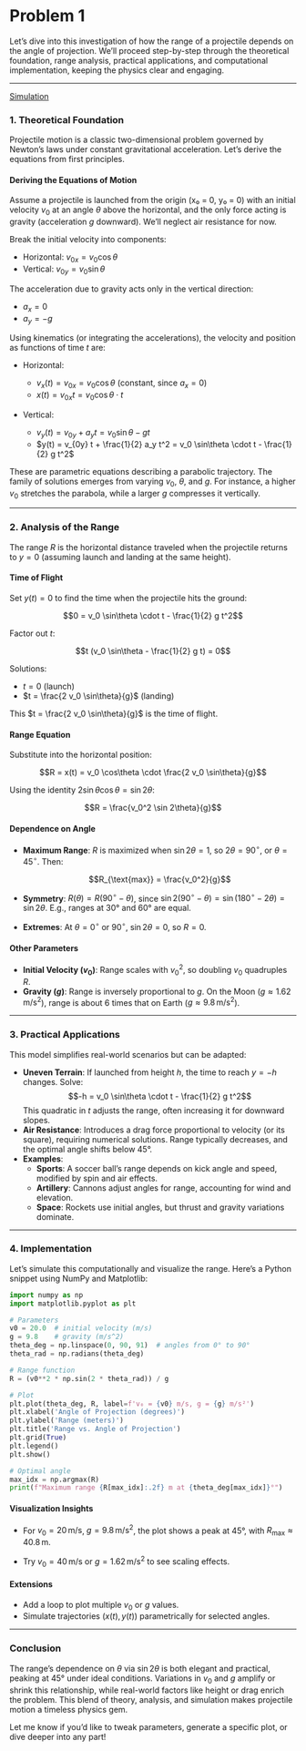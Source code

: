 # Problem 1
Let’s dive into this investigation of how the range of a projectile depends on the angle of projection. We’ll proceed step-by-step through the theoretical foundation, range analysis, practical applications, and computational implementation, keeping the physics clear and engaging.

---

[Simulation](project_motion.html)


### 1. Theoretical Foundation

Projectile motion is a classic two-dimensional problem governed by Newton’s laws under constant gravitational acceleration. Let’s derive the equations from first principles.

#### Deriving the Equations of Motion
Assume a projectile is launched from the origin (x₀ = 0, y₀ = 0) with an initial velocity $v_0$ at an angle $\theta$ above the horizontal, and the only force acting is gravity (acceleration $g$ downward). We’ll neglect air resistance for now.

Break the initial velocity into components:

- Horizontal: $v_{0x} = v_0 \cos\theta$
- Vertical: $v_{0y} = v_0 \sin\theta$

The acceleration due to gravity acts only in the vertical direction:

- $a_x = 0$
- $a_y = -g$

Using kinematics (or integrating the accelerations), the velocity and position as functions of time $t$ are:
- Horizontal:

  - $v_x(t) = v_{0x} = v_0 \cos\theta$ (constant, since $a_x = 0$)
  - $x(t) = v_{0x} t = v_0 \cos\theta \cdot t$

- Vertical:

  - $v_y(t) = v_{0y} + a_y t = v_0 \sin\theta - g t$
  - $y(t) = v_{0y} t + \frac{1}{2} a_y t^2 = v_0 \sin\theta \cdot t - \frac{1}{2} g t^2$

These are parametric equations describing a parabolic trajectory. The family of solutions emerges from varying $v_0$, $\theta$, and $g$. For instance, a higher $v_0$ stretches the parabola, while a larger $g$ compresses it vertically.

---

### 2. Analysis of the Range

The range $R$ is the horizontal distance traveled when the projectile returns to $y = 0$ (assuming launch and landing at the same height).

#### Time of Flight
Set $y(t) = 0$ to find the time when the projectile hits the ground:

$$0 = v_0 \sin\theta \cdot t - \frac{1}{2} g t^2$$

Factor out $t$:

$$t (v_0 \sin\theta - \frac{1}{2} g t) = 0$$

Solutions:

- $t = 0$ (launch)
- $t = \frac{2 v_0 \sin\theta}{g}$ (landing)

This $t = \frac{2 v_0 \sin\theta}{g}$ is the time of flight.

#### Range Equation
Substitute into the horizontal position:

$$R = x(t) = v_0 \cos\theta \cdot \frac{2 v_0 \sin\theta}{g}$$

Using the identity $2 \sin\theta \cos\theta = \sin 2\theta$:

$$R = \frac{v_0^2 \sin 2\theta}{g}$$

#### Dependence on Angle
- **Maximum Range**: $R$ is maximized when $\sin 2\theta = 1$, so $2\theta = 90^\circ$, or $\theta = 45^\circ$. Then:

  $$R_{\text{max}} = \frac{v_0^2}{g}$$

- **Symmetry**: $R(\theta) = R(90^\circ - \theta)$, since $\sin 2(90^\circ - \theta) = \sin (180^\circ - 2\theta) = \sin 2\theta$. E.g., ranges at 30° and 60° are equal.
- **Extremes**: At $\theta = 0^\circ$ or $90^\circ$, $\sin 2\theta = 0$, so $R = 0$.

#### Other Parameters
- **Initial Velocity ($v_0$)**: Range scales with $v_0^2$, so doubling $v_0$ quadruples $R$.
- **Gravity ($g$)**: Range is inversely proportional to $g$. On the Moon ($g \approx 1.62 \, \text{m/s}^2$), range is about 6 times that on Earth ($g \approx 9.8 \, \text{m/s}^2$).

---

### 3. Practical Applications

This model simplifies real-world scenarios but can be adapted:
- **Uneven Terrain**: If launched from height $h$, the time to reach $y = -h$ changes. Solve:
  $$-h = v_0 \sin\theta \cdot t - \frac{1}{2} g t^2$$
  This quadratic in $t$ adjusts the range, often increasing it for downward slopes.
- **Air Resistance**: Introduces a drag force proportional to velocity (or its square), requiring numerical solutions. Range typically decreases, and the optimal angle shifts below 45°.
- **Examples**:
  - **Sports**: A soccer ball’s range depends on kick angle and speed, modified by spin and air effects.
  - **Artillery**: Cannons adjust angles for range, accounting for wind and elevation.
  - **Space**: Rockets use initial angles, but thrust and gravity variations dominate.

---



### 4. Implementation

Let’s simulate this computationally and visualize the range. Here’s a Python snippet using NumPy and Matplotlib:

```python
import numpy as np
import matplotlib.pyplot as plt

# Parameters
v0 = 20.0  # initial velocity (m/s)
g = 9.8    # gravity (m/s^2)
theta_deg = np.linspace(0, 90, 91)  # angles from 0° to 90°
theta_rad = np.radians(theta_deg)

# Range function
R = (v0**2 * np.sin(2 * theta_rad)) / g

# Plot
plt.plot(theta_deg, R, label=f'v₀ = {v0} m/s, g = {g} m/s²')
plt.xlabel('Angle of Projection (degrees)')
plt.ylabel('Range (meters)')
plt.title('Range vs. Angle of Projection')
plt.grid(True)
plt.legend()
plt.show()

# Optimal angle
max_idx = np.argmax(R)
print(f"Maximum range {R[max_idx]:.2f} m at {theta_deg[max_idx]}°")
```

#### Visualization Insights
- For $v_0 = 20 \, \text{m/s}$, $g = 9.8 \, \text{m/s}^2$, the plot shows a peak at 45°, with $R_{\text{max}} \approx 40.8 \, \text{m}$.

- Try $v_0 = 40 \, \text{m/s}$ or $g = 1.62 \, \text{m/s}^2$ to see scaling effects.

#### Extensions
- Add a loop to plot multiple $v_0$ or $g$ values.
- Simulate trajectories $(x(t), y(t))$ parametrically for selected angles.

---

### Conclusion
The range’s dependence on $\theta$ via $\sin 2\theta$ is both elegant and practical, peaking at 45° under ideal conditions. Variations in $v_0$ and $g$ amplify or shrink this relationship, while real-world factors like height or drag enrich the problem. This blend of theory, analysis, and simulation makes projectile motion a timeless physics gem.

Let me know if you’d like to tweak parameters, generate a specific plot, or dive deeper into any part!